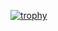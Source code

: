 [![trophy](https://github-profile-trophy.vercel.app/?username=bkader&theme=onedark)](https://github.com/ryo-ma/github-profile-trophy)
